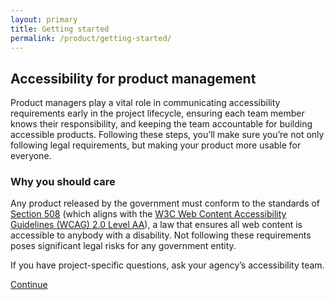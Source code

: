 ```yaml
---
layout: primary
title: Getting started
permalink: /product/getting-started/
---
```


## Accessibility for product management

Product managers play a vital role in communicating accessibility requirements early in the project lifecycle, ensuring each team member knows their responsibility, and keeping the team accountable for building accessible products. Following these steps, you’ll make sure you’re not only following legal requirements, but making your product more usable for everyone.

### Why you should care

Any product released by the government must conform to the standards of [Section 508](https://www.section508.gov/) (which aligns with the [W3C Web Content Accessibility Guidelines (WCAG) 2.0 Level AA](https://www.w3.org/WAI/WCAG20/quickref/)), a law that ensures all web content is accessible to anybody with a disability. Not following these requirements poses significant legal risks for any government entity.

If you have project-specific questions, ask your agency’s accessibility team.

<a class="usa-button button-next" href="{{ site.baseurl }}/product/accessibility-basics/">Continue <i class="fa fa-chevron-right" aria-hidden="true"></i></a>
